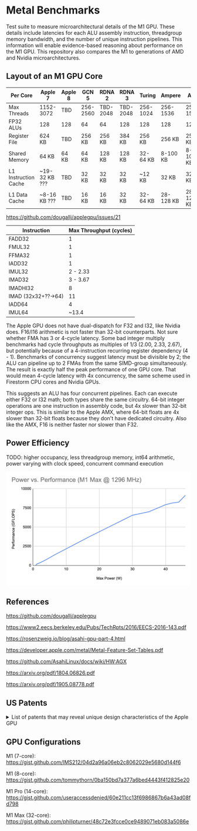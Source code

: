 # Metal Benchmarks

Test suite to measure microarchitectural details of the M1 GPU. These details include latencies for each ALU assembly instruction, threadgroup memory bandwidth, and the number of unique instruction pipelines. This information will enable evidence-based reasoning about performance on the M1 GPU. This repository also compares the M1 to generations of AMD and Nvidia microarchitectures. <!-- Finally, it examines how Apple's design choices improve power efficiency compared to other vendors. -->

## Layout of an M1 GPU Core

| Per Core | Apple 7 | Apple 8 | GCN 5 | RDNA 2 | RDNA 3 | Turing | Ampere | Ada |
| -------- | ------- | ------- | ----- | ------ | ------ | ------ | ------ | --- |
| Max Threads | 1152-3072 | TBD | 256-2560 | TBD-2048 | TBD-2048 | 256-1024 | 256-1536 | 256-1536 |
| FP32 ALUs | 128 | 128 | 64 | 64 | 128 | 128 | 128 | 128 |
| Register File | 624 KB | TBD | 256 KB | 256 KB | 384 KB | 256 KB | 256 KB | 256 KB |
| Shared Memory | 64 KB | 64 KB | 64 KB | 128 KB | 128 KB | 32-64 KB | 8-100 KB | 8-100 KB |
| L1 Instruction Cache | ~19-32 KB ??? | TBD | 32 KB | 32 KB | 32 KB | ~12 KB | 32 KB | 32 KB |
| L1 Data Cache | ~8-16 KB ??? | TBD | 16 KB | 16 KB | 32 KB | 32-64 KB | 28-128 KB | 28-128 KB |

https://github.com/dougallj/applegpu/issues/21

| Instruction | Max Throughput (cycles) |
| ----------- | ------------------- |
| FADD32 | 1 |
| FMUL32 | 1 |
| FFMA32 | 1 |
| IADD32 | 1 |
| IMUL32 | 2 - 2.33 |
| IMAD32 | 3 - 3.67 |
| IMADHI32 | 8 |
| IMAD (32x32+??->64) | 11 |
| IADD64 | 4 |
| IMUL64 | ~13.4 |

The Apple GPU does not have dual-dispatch for F32 and I32, like Nvidia does. F16/I16 arithmetic is not faster than 32-bit counterparts. Not sure whether FMA has 3 or 4-cycle latency. Some bad integer multiply benchmarks had cycle throughputs as multiples of 1/3 (2.00, 2.33, 2.67), but potentially because of a 4-instruction recurring register dependency (4 - 1). Benchmarks of concurrency suggest latency must be divisible by 2; the ALU can pipeline up to 2 FMAs from the same SIMD-group simultaneously. The result is exactly half the peak performance of one GPU core. That would mean 4-cycle latency with 4x concurrency, the same scheme used in Firestorm CPU cores and Nvidia GPUs.

This suggests an ALU has four concurrent pipelines. Each can execute either F32 or I32 math; both types share the same circuitry. 64-bit integer operations are one instruction in assembly code, but 4x slower than 32-bit integer ops. This is similar to the Apple AMX, where 64-bit floats are 4x slower than 32-bit floats because they don't have dedicated circuitry. Also like the AMX, F16 is neither faster nor slower than F32.

## Power Efficiency

TODO: higher occupancy, less threadgroup memory, int64 arithmetic, power varying with clock speed, concurrent command execution

![Graph of power vs. performance for an M1 Max at 1296 MHz](./Documentation/Power_Performance_M1_Max.png)

## References

https://github.com/dougallj/applegpu

https://www2.eecs.berkeley.edu/Pubs/TechRpts/2016/EECS-2016-143.pdf

https://rosenzweig.io/blog/asahi-gpu-part-4.html

https://developer.apple.com/metal/Metal-Feature-Set-Tables.pdf

https://github.com/AsahiLinux/docs/wiki/HW:AGX

https://arxiv.org/pdf/1804.06826.pdf

https://arxiv.org/pdf/1905.08778.pdf

## US Patents

<details>
 
<summary>List of patents that may reveal unique design characteristics of the Apple GPU</summary>
  
https://www.freepatentsonline.com/y2019/0057484.html

https://patents.justia.com/patent/9633409

https://patents.justia.com/patent/9035956

https://patents.justia.com/patent/20150070367

https://patents.justia.com/patent/9442706

https://patents.justia.com/patent/9508112

https://patents.justia.com/patent/9978343
  
https://patents.justia.com/patent/9727944
 
https://patents.justia.com/patent/10114446

</details>

## GPU Configurations

M1 (7-core): https://gist.github.com/IMS212/04d2a96a06eb2c8062029e5680d144f6

M1 (8-core): https://gist.github.com/tommythorn/0ba150bd7a377a6bed4443f412825e20

M1 Pro (14-core): https://gist.github.com/useraccessdenied/60e211cc13f6986867b6a43ad08fd798

M1 Max (32-core): https://gist.github.com/philipturner/48c72e3fcce0ce9489071eb083a5086e
